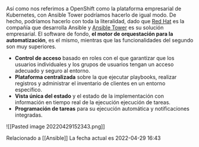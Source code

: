 Así como nos referimos a OpenShift como la plataforma empresarial de Kubernetes, con Ansible Tower podríamos hacerlo de igual modo. De hecho, podríamos hacerlo con toda la literalidad, dado que [Red Hat](https://www.muycomputerpro.com/2020/12/11/entrevista-julia-bernal-red-hat-la-colaboracion-apertura-transparencia-aceleran-innovacion) es la compañía que desarrolla Ansible y [Ansible Tower](https://www.ansible.com/products/tower) es su solución empresarial. El software de fondo, **el motor de orquestación para la automatización**, es el mismo, mientras que las funcionalidades del segundo son muy superiores.

-   **Control de acceso** basado en roles con el que garantizar que los usuarios individuales y los grupos de usuarios tengan un acceso adecuado y seguro al entorno.
-   **Plataforma centralizada** sobre la que ejecutar playbooks, realizar registros y administrar el inventario de clientes en un entorno específico.
-   **Vista única del estado** y el estado de la implementación con información en tiempo real de la ejecución ejecución de tareas.
-   **Programación de tareas** para su ejecución automática y notificaciones integradas.

![[Pasted image 20220429152343.png]]

Relacionado a [[Ansible]]
La fecha actual es 2022-04-29 16:43

